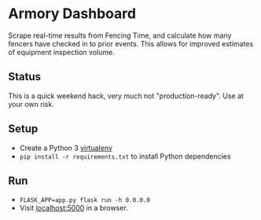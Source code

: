 # Armory Dashboard

Scrape real-time results from Fencing Time, and calculate how many
fencers have checked in to prior events. This allows for improved
estimates of equipment inspection volume.

## Status

This is a quick weekend hack, very much not "production-ready". Use at your own risk.

## Setup

* Create a Python 3 [virtualenv](https://virtualenv.pypa.io/en/stable/)
* `pip install -r requirements.txt` to install Python dependencies

## Run

* `FLASK_APP=app.py flask run -h 0.0.0.0`
* Visit [localhost:5000](http://127.0.0.1:5000) in a browser.
